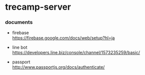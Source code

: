 # trecamp-server

### documents

- firebase  
https://firebase.google.com/docs/web/setup?hl=ja

- line bot  
https://developers.line.biz/console/channel/1573235259/basic/

- passport  
http://www.passportjs.org/docs/authenticate/
